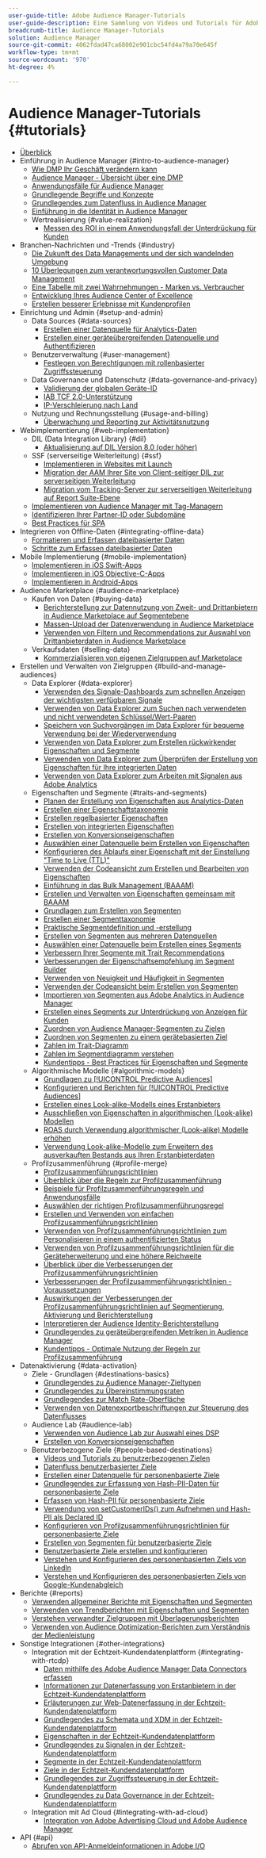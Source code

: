 ```yaml
---
user-guide-title: Adobe Audience Manager-Tutorials
user-guide-description: Eine Sammlung von Videos und Tutorials für Adobe Analytics.
breadcrumb-title: Audience Manager-Tutorials
solution: Audience Manager
source-git-commit: 4062fdad47ca68002e901cbc54fd4a79a70e645f
workflow-type: tm+mt
source-wordcount: '970'
ht-degree: 4%

---
```



# Audience Manager-Tutorials {#tutorials}

+ [Überblick](overview.md)
+ Einführung in Audience Manager {#intro-to-audience-manager}
   + [Wie DMP Ihr Geschäft verändern kann](intro-to-audience-manager/how-a-dmp-can-change-your-business.md)
   + [Audience Manager - Übersicht über eine DMP](intro-to-audience-manager/audience-manager-overview-of-a-dmp.md)
   + [Anwendungsfälle für Audience Manager](intro-to-audience-manager/audience-manager-use-cases.md)
   + [Grundlegende Begriffe und Konzepte](intro-to-audience-manager/understanding-basic-terms-and-concepts-in-audience-manager.md)
   + [Grundlegendes zum Datenfluss in Audience Manager](intro-to-audience-manager/understanding-the-data-flow-in-audience-manager.md)
   + [Einführung in die Identität in Audience Manager](intro-to-audience-manager/introduction-to-identity-in-audience-manager.md)
   + Wertrealisierung {#value-realization}
      + [Messen des ROI in einem Anwendungsfall der Unterdrückung für Kunden](intro-to-audience-manager/value-realization/measuring-roi-in-a-customer-suppression-use-case.md)
+ Branchen-Nachrichten und -Trends {#industry}
   + [Die Zukunft des Data Managements und der sich wandelnden Umgebung](https://experienceleague.adobe.com/docs/platform-learn/tutorials/industry/the-future-of-data-management-and-the-changing-environment.html)
   + [10 Überlegungen zum verantwortungsvollen Customer Data Management](https://experienceleague.adobe.com/docs/platform-learn/tutorials/privacy/ten-considerations-for-responsible-customer-data-management.html)
   + [Eine Tabelle mit zwei Wahrnehmungen - Marken vs. Verbraucher](https://experienceleague.adobe.com/docs/platform-learn/tutorials/industry/brands-vs-consumers.html)
   + [Entwicklung Ihres Audience Center of Excellence](https://experienceleague.adobe.com/docs/platform-learn/tutorials/industry/evolving-your-audience-center-of-excellence.html)
   + [Erstellen besserer Erlebnisse mit Kundenprofilen](https://experienceleague.adobe.com/docs/platform-learn/tutorials/industry/building-better-experiences-with-customer-profiles.html)
+ Einrichtung und Admin {#setup-and-admin}
   + Data Sources {#data-sources}
      + [Erstellen einer Datenquelle für Analytics-Daten](setup-and-admin/data-sources/create-a-data-source-for-analytics-data.md)
      + [Erstellen einer geräteübergreifenden Datenquelle und Authentifizieren](setup-and-admin/data-sources/creating-a-cross-device-data-source-and-authenticating.md)
   + Benutzerverwaltung {#user-management}
      + [Festlegen von Berechtigungen mit rollenbasierter Zugriffssteuerung](setup-and-admin/user-management/setting-permissions-with-role-based-access-control.md)
   + Data Governance und Datenschutz {#data-governance-and-privacy}
      + [Validierung der globalen Geräte-ID](setup-and-admin/data-governance-and-privacy/global-device-id-validation.md)
      + [IAB TCF 2.0-Unterstützung](setup-and-admin/data-governance-and-privacy/iab-tcf-support.md)
      + [IP-Verschleierung nach Land](setup-and-admin/data-governance-and-privacy/ip-obfuscation-by-country.md)
   + Nutzung und Rechnungsstellung {#usage-and-billing}
      + [Überwachung und Reporting zur Aktivitätsnutzung](setup-and-admin/usage-and-billing/monitoring-and-reporting-on-activity-usage.md)
+ Webimplementierung {#web-implementation}
   + DIL (Data Integration Library) {#dil}
      + [Aktualisierung auf DIL Version 8.0 (oder höher)](web-implementation/dil/updating-to-dil-version-8-0-or-greater.md)
   + SSF (serverseitige Weiterleitung) {#ssf}
      + [Implementieren in Websites mit Launch](https://experienceleague.adobe.com/docs/launch-learn/implementing-in-websites-with-launch/index.html?lang=en)
      + [Migration der AAM Ihrer Site von Client-seitiger DIL zur serverseitigen Weiterleitung](web-implementation/ssf/migrating-your-site-implementation-from-client-side-dil-to-server-side-forwarding.md)
      + [Migration vom Tracking-Server zur serverseitigen Weiterleitung auf Report Suite-Ebene](web-implementation/ssf/migrating-from-tracking-server-to-report-suite-level-server-side-forwarding.md)
   + [Implementieren von Audience Manager mit Tag-Managern](web-implementation/using-tag-managers-to-implement-audience-manager.md)
   + [Identifizieren Ihrer Partner-ID oder Subdomäne](web-implementation/how-to-identify-your-partner-id-or-subdomain.md)
   + [Best Practices für SPA](web-implementation/using-best-practices-on-spa-pages-when-sending-data-to-aam.md)
+ Integrieren von Offline-Daten {#integrating-offline-data}
   + [Formatieren und Erfassen dateibasierter Daten](integrating-offline-data/formatting-and-ingesting-file-based-data.md)
   + [Schritte zum Erfassen dateibasierter Daten](integrating-offline-data/steps-for-ingesting-file-based-data.md)
+ Mobile Implementierung {#mobile-implementation}
   + [Implementieren in iOS Swift-Apps](https://experienceleague.adobe.com/docs/launch-learn/implementing-in-mobile-ios-swift-apps-with-launch/index.html?lang=en)
   + [Implementieren in iOS Objective-C-Apps](https://experienceleague.adobe.com/docs/launch-learn/implementing-in-mobile-ios-objective-c-apps-with-launch/index.html?lang=en)
   + [Implementieren in Android-Apps](https://experienceleague.adobe.com/docs/launch-learn/implementing-in-mobile-android-apps-with-launch/index.html?lang=en)
+ Audience Marketplace {#audience-marketplace}
   + Kaufen von Daten {#buying-data}
      + [Berichterstellung zur Datennutzung von Zweit- und Drittanbietern in Audience Marketplace auf Segmentebene](audience-marketplace/buying-data/reporting-2nd-and-3rd-party-data-usage-in-the-audience-marketplace-at-the-segment-level.md)
      + [Massen-Upload der Datenverwendung in Audience Marketplace](audience-marketplace/buying-data/bulk-uploading-data-usage-into-the-audience-marketplace.md)
      + [Verwenden von Filtern und Recommendations zur Auswahl von Drittanbieterdaten in Audience Marketplace](audience-marketplace/buying-data/using-filters-and-recommendations-to-choose-3rd-party-data-in-audience-marketplace.md)
   + Verkaufsdaten {#selling-data}
      + [Kommerzialisieren von eigenen Zielgruppen auf Marketplace](audience-marketplace/selling-data/commercialize-owned-audiences-on-marketplace.md)
+ Erstellen und Verwalten von Zielgruppen {#build-and-manage-audiences}
   + Data Explorer {#data-explorer}
      + [Verwenden des Signale-Dashboards zum schnellen Anzeigen der wichtigsten verfügbaren Signale](build-and-manage-audiences/data-explorer/using-the-signals-dashboard-to-quickly-view-top-available-signals.md)
      + [Verwenden von Data Explorer zum Suchen nach verwendeten und nicht verwendeten Schlüssel/Wert-Paaren](build-and-manage-audiences/data-explorer/using-data-explorer-to-search-for-used-and-unused-key-value-pairs.md)
      + [Speichern von Suchvorgängen im Data Explorer für bequeme Verwendung bei der Wiederverwendung](build-and-manage-audiences/data-explorer/saving-searches-in-data-explorer-for-convenience-in-re-use.md)
      + [Verwenden von Data Explorer zum Erstellen rückwirkender Eigenschaften und Segmente](build-and-manage-audiences/data-explorer/using-data-explorer-to-create-retroactive-traits-and-segments.md)
      + [Verwenden von Data Explorer zum Überprüfen der Erstellung von Eigenschaften für Ihre integrierten Daten](build-and-manage-audiences/data-explorer/using-data-explorer-to-validate-trait-creation-for-your-onboarded-data.md)
      + [Verwenden von Data Explorer zum Arbeiten mit Signalen aus Adobe Analytics](build-and-manage-audiences/data-explorer/using-data-explorer-to-work-with-signals-coming-from-adobe-analytics.md)
   + Eigenschaften und Segmente {#traits-and-segments}
      + [Planen der Erstellung von Eigenschaften aus Analytics-Daten](build-and-manage-audiences/traits-and-segments/planning-trait-creation-from-analytics-data.md)
      + [Erstellen einer Eigenschaftstaxonomie](build-and-manage-audiences/traits-and-segments/creating-a-trait-taxonomy.md)
      + [Erstellen regelbasierter Eigenschaften](build-and-manage-audiences/traits-and-segments/creating-rule-based-traits.md)
      + [Erstellen von integrierten Eigenschaften](build-and-manage-audiences/traits-and-segments/creating-onboarded-traits.md)
      + [Erstellen von Konversionseigenschaften](build-and-manage-audiences/traits-and-segments/creating-conversion-traits.md)
      + [Auswählen einer Datenquelle beim Erstellen von Eigenschaften](build-and-manage-audiences/traits-and-segments/choosing-a-data-source-when-creating-traits.md)
      + [Konfigurieren des Ablaufs einer Eigenschaft mit der Einstellung &quot;Time to Live (TTL)&quot;](build-and-manage-audiences/traits-and-segments/configuring-trait-expiration-with-the-time-to-live-ttl-setting.md)
      + [Verwenden der Codeansicht zum Erstellen und Bearbeiten von Eigenschaften](build-and-manage-audiences/traits-and-segments/using-code-view-to-create-and-edit-traits.md)
      + [Einführung in das Bulk Management (BAAAM)](build-and-manage-audiences/traits-and-segments/introduction-to-bulk-management-baaam.md)
      + [Erstellen und Verwalten von Eigenschaften gemeinsam mit BAAAM](build-and-manage-audiences/traits-and-segments/creating-and-managing-traits-in-bulk-with-baaam.md)
      + [Grundlagen zum Erstellen von Segmenten](build-and-manage-audiences/traits-and-segments/the-basics-of-creating-segments.md)
      + [Erstellen einer Segmenttaxonomie](build-and-manage-audiences/traits-and-segments/creating-a-segment-taxonomy.md)
      + [Praktische Segmentdefinition und -erstellung](build-and-manage-audiences/traits-and-segments/practical-segment-definition-and-creation.md)
      + [Erstellen von Segmenten aus mehreren Datenquellen](build-and-manage-audiences/traits-and-segments/creating-segments-from-multiple-data-sources.md)
      + [Auswählen einer Datenquelle beim Erstellen eines Segments](build-and-manage-audiences/traits-and-segments/choosing-a-data-source-when-creating-a-segment.md)
      + [Verbessern Ihrer Segmente mit Trait Recommendations](build-and-manage-audiences/traits-and-segments/enhancing-your-segments-with-trait-recommendations.md)
      + [Verbesserungen der Eigenschaftsempfehlung im Segment Builder](build-and-manage-audiences/traits-and-segments/trait-recommendation-enhancements-in-the-segment-builder.md)
      + [Verwenden von Neuigkeit und Häufigkeit in Segmenten](build-and-manage-audiences/traits-and-segments/using-recency-and-frequency-in-segments.md)
      + [Verwenden der Codeansicht beim Erstellen von Segmenten](build-and-manage-audiences/traits-and-segments/using-code-view-when-building-segments.md)
      + [Importieren von Segmenten aus Adobe Analytics in Audience Manager](build-and-manage-audiences/traits-and-segments/import-aa-segments-into-aam.md)
      + [Erstellen eines Segments zur Unterdrückung von Anzeigen für Kunden](build-and-manage-audiences/traits-and-segments/building-a-segment-to-suppress-ads-to-customers.md)
      + [Zuordnen von Audience Manager-Segmenten zu Zielen](build-and-manage-audiences/traits-and-segments/mapping-audience-manager-segments-to-destinations.md)
      + [Zuordnen von Segmenten zu einem gerätebasierten Ziel](build-and-manage-audiences/traits-and-segments/mapping-segments-to-a-device-based-destination.md)
      + [Zahlen im Trait-Diagramm](build-and-manage-audiences/traits-and-segments/understanding-numbers-in-the-trait-graph.md)
      + [Zahlen im Segmentdiagramm verstehen](build-and-manage-audiences/traits-and-segments/understanding-numbers-in-the-segment-graph.md)
      + [Kundentipps - Best Practices für Eigenschaften und Segmente](build-and-manage-audiences/traits-and-segments/customer-tips-traits-and-segments-best-practices.md)
   + Algorithmische Modelle {#algorithmic-models}
      + [Grundlagen zu [!UICONTROL Predictive Audiences]](build-and-manage-audiences/algorithmic-models/understanding-predictive-audiences.md)
      + [Konfigurieren und Berichten für [!UICONTROL Predictive Audiences]](build-and-manage-audiences/algorithmic-models/configure-and-report-on-predictive-audiences.md)
      + [Erstellen eines Look-alike-Modells eines Erstanbieters](build-and-manage-audiences/algorithmic-models/creating-a-first-party-look-alike-model.md)
      + [Ausschließen von Eigenschaften in algorithmischen (Look-alike) Modellen](build-and-manage-audiences/algorithmic-models/excluding-traits-in-algorithmic-look-alike-models.md)
      + [ROAS durch Verwendung algorithmischer (Look-alike) Modelle erhöhen](build-and-manage-audiences/algorithmic-models/increase-roas-by-using-algorithmic-look-alike-models.md)
      + [Verwendung Look-alike-Modelle zum Erweitern des ausverkauften Bestands aus Ihren Erstanbieterdaten](build-and-manage-audiences/algorithmic-models/using-look-alike-models-to-extend-sold-out-inventory-from-your-1st-party-data.md)
   + Profilzusammenführung {#profile-merge}
      + [Profilzusammenführungsrichtlinien](build-and-manage-audiences/profile-merge/profile-merge.md)
      + [Überblick über die Regeln zur Profilzusammenführung](build-and-manage-audiences/profile-merge/overview-of-profile-merge-rules.md)
      + [Beispiele für Profilzusammenführungsregeln und Anwendungsfälle](build-and-manage-audiences/profile-merge/profile-merge-rule-examples-and-use-cases.md)
      + [Auswählen der richtigen Profilzusammenführungsregel](build-and-manage-audiences/profile-merge/choosing-the-right-profile-merge-rule.md)
      + [Erstellen und Verwenden von einfachen Profilzusammenführungsrichtlinien](build-and-manage-audiences/profile-merge/creating-and-using-simple-profile-merge-rules.md)
      + [Verwenden von Profilzusammenführungsrichtlinien zum Personalisieren in einem authentifizierten Status](build-and-manage-audiences/profile-merge/using-profile-merge-rules-to-personalize-in-an-authenticated-state.md)
      + [Verwenden von Profilzusammenführungsrichtlinien für die Geräteherweiterung und eine höhere Reichweite](build-and-manage-audiences/profile-merge/using-profile-merge-rules-for-device-extension-and-increased-reach.md)
      + [Überblick über die Verbesserungen der Profilzusammenführungsrichtlinien](build-and-manage-audiences/profile-merge/overview-of-profile-merge-rule-enhancements.md)
      + [Verbesserungen der Profilzusammenführungsrichtlinien - Voraussetzungen](build-and-manage-audiences/profile-merge/profile-merge-rule-enhancements-pre-requisites.md)
      + [Auswirkungen der Verbesserungen der Profilzusammenführungsrichtlinien auf Segmentierung, Aktivierung und Berichterstellung](build-and-manage-audiences/profile-merge/how-profile-merge-rule-enhancements-impact-segmentation-activation-and-reporting.md)
      + [Interpretieren der Audience Identity-Berichterstellung](build-and-manage-audiences/profile-merge/interpret-audience-identity-reporting.md)
      + [Grundlegendes zu geräteübergreifenden Metriken in Audience Manager](build-and-manage-audiences/profile-merge/understanding-cross-device-metrics-in-audience-manager.md)
      + [Kundentipps - Optimale Nutzung der Regeln zur Profilzusammenführung](build-and-manage-audiences/profile-merge/customer-tips-getting-the-most-out-of-profile-merge-rules.md)
+ Datenaktivierung {#data-activation}
   + Ziele - Grundlagen {#destinations-basics}
      + [Grundlegendes zu Audience Manager-Zieltypen](data-activation/destinations-basics/understanding-audience-manager-destination-types.md)
      + [Grundlegendes zu Übereinstimmungsraten](data-activation/destinations-basics/understanding-match-rates.md)
      + [Grundlegendes zur Match Rate-Oberfläche](data-activation/destinations-basics/understanding-the-match-rate-interface-in-audience-manager.md)
      + [Verwenden von Datenexportbeschriftungen zur Steuerung des Datenflusses](data-activation/destinations-basics/using-data-export-labels-to-control-data-flow.md)
   + Audience Lab {#audience-lab}
      + [Verwenden von Audience Lab zur Auswahl eines DSP](data-activation/audience-lab/using-audience-lab-to-choose-a-dsp.md)
      + [Erstellen von Konversionseigenschaften](https://experienceleague.adobe.com/docs/audience-manager-learn/tutorials/build-and-manage-audiences/traits-and-segments/creating-conversion-traits.html)
   + Benutzerbezogene Ziele {#people-based-destinations}
      + [Videos und Tutorials zu benutzerbezogenen Zielen](data-activation/people-based-destinations/pbd.md)
      + [Datenfluss benutzerbasierter Ziele](data-activation/people-based-destinations/people-based-destinations-data-flow.md)
      + [Erstellen einer Datenquelle für personenbasierte Ziele](data-activation/people-based-destinations/creating-a-data-source-for-people-based-destinations.md)
      + [Grundlegendes zur Erfassung von Hash-PII-Daten für personenbasierte Ziele](data-activation/people-based-destinations/understanding-hashed-pii-data-ingestion-for-people-based-destinations.md)
      + [Erfassen von Hash-PII für personenbasierte Ziele](data-activation/people-based-destinations/ingesting-hashed-pii-for-people-based-destinations.md)
      + [Verwendung von setCustomerIDs() zum Aufnehmen und Hash-PII als Declared ID](data-activation/people-based-destinations/using-setcustomerids-to-ingest-and-hash-pii-as-a-declared-id.md)
      + [Konfigurieren von Profilzusammenführungsrichtlinien für personenbasierte Ziele](data-activation/people-based-destinations/configuring-profile-merge-rules-for-people-based-destinations.md)
      + [Erstellen von Segmenten für benutzerbasierte Ziele](data-activation/people-based-destinations/creating-segments-for-people-based-destinations.md)
      + [Benutzerbasierte Ziele erstellen und konfigurieren](data-activation/people-based-destinations/create-and-configure-people-based-destinations.md)
      + [Verstehen und Konfigurieren des personenbasierten Ziels von LinkedIn](data-activation/people-based-destinations/understanding-and-configuring-the-linkedin-pbd.md)
      + [Verstehen und Konfigurieren des personenbasierten Ziels von Google-Kundenabgleich](data-activation/people-based-destinations/understanding-and-configuring-the-google-customer-match-pbd.md)
+ Berichte {#reports}
   + [Verwenden allgemeiner Berichte mit Eigenschaften und Segmenten](reports/using-general-reports-with-traits-and-segments.md)
   + [Verwenden von Trendberichten mit Eigenschaften und Segmenten](reports/using-trended-reports-with-traits-and-segments.md)
   + [Verstehen verwandter Zielgruppen mit Überlagerungsberichten](reports/understand-related-audiences-with-overlap-reports.md)
   + [Verwenden von Audience Optimization-Berichten zum Verständnis der Medienleistung](reports/using-audience-optimization-reports-to-understand-media-performance.md)
+ Sonstige Integrationen {#other-integrations}
   + Integration mit der Echtzeit-Kundendatenplattform {#integrating-with-rtcdp}
      + [Daten mithilfe des Adobe Audience Manager Data Connectors erfassen](https://experienceleague.adobe.com/docs/platform-learn/tutorials/sources/ingest-data-from-aam.html?lang=en#sources)
      + [Informationen zur Datenerfassung von Erstanbietern in der Echtzeit-Kundendatenplattform](other-integrations/integrating-with-rtcdp/rtcdp-1pd-ingestion-for-aam-users.md)
      + [Erläuterungen zur Web-Datenerfassung in der Echtzeit-Kundendatenplattform](other-integrations/integrating-with-rtcdp/rtcdp-web-ingestion-for-aam-users.md)
      + [Grundlegendes zu Schemata und XDM in der Echtzeit-Kundendatenplattform](other-integrations/integrating-with-rtcdp/rtcdp-schemas-xdm-for-aam-users.md)
      + [Eigenschaften in der Echtzeit-Kundendatenplattform](other-integrations/integrating-with-rtcdp/rtcdp-traits-for-aam-users.md)
      + [Grundlegendes zu Signalen in der Echtzeit-Kundendatenplattform](other-integrations/integrating-with-rtcdp/rtcdp-signals-for-aam-users.md)
      + [Segmente in der Echtzeit-Kundendatenplattform](other-integrations/integrating-with-rtcdp/rtcdp-segments-for-aam-users.md)
      + [Ziele in der Echtzeit-Kundendatenplattform](other-integrations/integrating-with-rtcdp/rtcdp-destinations-for-aam-users.md)
      + [Grundlegendes zur Zugriffssteuerung in der Echtzeit-Kundendatenplattform](other-integrations/integrating-with-rtcdp/rtcdp-access-control-for-aam-users.md)
      + [Grundlegendes zu Data Governance in der Echtzeit-Kundendatenplattform](other-integrations/integrating-with-rtcdp/rtcdp-data-gov-for-aam-users.md)
   + Integration mit Ad Cloud {#integrating-with-ad-cloud}
      + [Integration von Adobe Advertising Cloud und Adobe Audience Manager](other-integrations/integrating-with-ad-cloud/advertising-cloud-and-audience-manager-integration.md)
+ API {#api}
   + [Abrufen von API-Anmeldeinformationen in Adobe I/O](api/retrieve-api-credentials-in-adobe-io.md)
